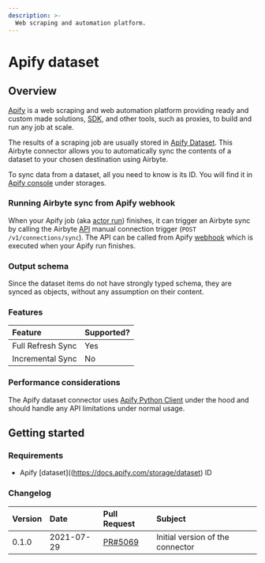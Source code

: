 ```yaml
---
description: >-
  Web scraping and automation platform.
---
```


# Apify dataset

## Overview

[Apify](https://www.apify.com) is a web scraping and web automation platform providing ready and custom made solutions, [SDK](https://sdk.apify.com/),
and other tools, such as proxies, to build and run any job at scale. 

The results of a scraping job are usually stored in [Apify Dataset](https://docs.apify.com/storage/dataset). This Airbyte connector allows you
to automatically sync the contents of a dataset to your chosen destination using Airbyte.

To sync data from a dataset, all you need to know is its ID. You will find it in [Apify console](https://my.apify.com/) under storages.

### Running Airbyte sync from Apify webhook
When your Apify job (aka [actor run](https://docs.apify.com/actors/running)) finishes, it can trigger an Airbyte sync by calling the Airbyte
[API](https://airbyte-public-api-docs.s3.us-east-2.amazonaws.com/rapidoc-api-docs.html#post-/v1/connections/sync) manual
connection trigger (`POST /v1/connections/sync`). The API can be called from Apify [webhook](https://docs.apify.com/webhooks) which is
executed when your Apify run finishes.


### Output schema

Since the dataset items do not have strongly typed schema, they are synced as objects, without any assumption on their content.

### Features

| Feature | Supported? |
| :--- | :--- |
| Full Refresh Sync | Yes |
| Incremental Sync | No |

### Performance considerations

The Apify dataset connector uses [Apify Python Client](https://docs.apify.com/apify-client-python) under the hood and should handle any API limitations under normal usage.

## Getting started

### Requirements

* Apify [dataset]((https://docs.apify.com/storage/dataset) ID

### Changelog
| Version | Date       | Pull Request | Subject |
| :------ | :--------  | :-----       | :------ |
| 0.1.0   | 2021-07-29 | [PR#5069](https://github.com/airbytehq/airbyte/pull/5069) | Initial version of the connector |